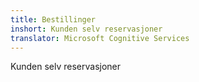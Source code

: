 ```yaml
---
title: Bestillinger
inshort: Kunden selv reservasjoner
translator: Microsoft Cognitive Services
---
```


Kunden selv reservasjoner


